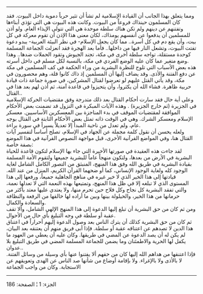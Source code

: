 ------------------------------------------------------------------------

ومما يتعلق بهذا الجانب أن القيادة الإسلامية لم تشأ أن تثير حرباً دموية
داخل البيوت. فقد كان المسلمون حينذاك فروعاً من البيوت. وكانت هذه البيوت
هي التي تؤذي أبناءها وتفتنهم عن دينهم ولم تكن هناك سلطة موحدة هي التي
تتولى الإيذاء العام. ولو أذن للمسلمين أن يدفعوا عن أنفسهم يومذاك، لكان
معنى هذا الإذن أن تقوم معركة في كل بيت، وأن يقع دم في كل أسرة.. مما كان
يجعل الإسلام- في نظر البيئة العربية- يبدو دعوة تفتت البيوت، وتشعل النار
فيها من داخلها.. فأما بعد الهجرة فقد انعزلت الجماعة المسلمة كوحدة
مستقلة، تواجه سلطة أخرى في مكة، تجند الجيوش وتقود الحملات ضدها.. وهذا
وضع متغير عما كان عليه الوضع الفردي في مكة، بالنسبة لكل مسلم في داخل
أسرته.  
هذه بعض الأسباب التي تلوح للنظرة البشرية من وراء الحكمة في كف المسلمين
في مكة عن دفع الفتنة والأذى. وقد يضاف إليها أن المسلمين إذ ذاك كانوا
قلة، وهم محصورون في مكة، وقد يأتي القتل عليهم لو تعرضوا لقتال المشركين،
في صورة جماعة ذات قيادة حربية ظاهرة. فشاء الله أن يكثروا، وأن يتحيزوا في
قاعدة آمنة، ثم أذن لهم بعد هذا في القتال..  
وعلى أية حال فقد سارت أحكام القتال بعد ذلك متدرجة وفق مقتضيات الحركة
الإسلامية في الجزيرة (ثم خارج الجزيرة) . وهذه الآيات المبكرة في النزول
قد تضمنت بعض الأحكام الموافقة لمقتضيات الموقف في بدء المناجزة بين
المعسكرين الأساسيين. معسكر الإسلام ومعسكر الشرك. وهي في الوقت ذاته تمثل
بعض الأحكام الثابتة في القتال بوجه عام، ولم تعدل من ناحية المبدأ إلا
تعديلاً يسيراً في سورة براءة.  
ولعله يحسن أن نقول كلمة مجملة عن الجهاد في الإسلام، تصلح أساساً لتفسير
آيات القتال هنا، وفي المواضع القرآنية الأخرى، قبل مواجهة النصوص القرآنية
في هذا الموضع بصفة خاصة:  
لقد جاءت هذه العقيدة في صورتها الأخيرة التي جاء بها الإسلام لتكون قاعدة
للحياة البشرية في الأرض من بعدها، ولتكون منهجاً عاماً للبشرية جميعها
ولتقوم الأمة المسلمة بقيادة البشرية في طريق الله وفق هذا المنهج، المنبثق
من التصور الكامل الشامل لغاية الوجود كله ولغاية الوجود الإنساني، كما أو
ضحهما القرآن الكريم، المنزل من عند الله. قيادتها إلى هذا الخير الذي لا
خير غيره في مناهج الجاهلية جميعاً، ورفعها إلى هذا المستوى الذي لا تبلغه
إلا في ظل هذا المنهج، وتمتيعها بهذه النعمة التي لا تعدلها نعمة، والتي
تفقد البشرية كل نجاح وكل فلاح حين تحرم منها، ولا يعتدي عليها معتد بأكثر
من حرمانها من هذا الخير، والحيلولة بينها وبين ما أراده لها خالقها من
الرفعة والنظافة والسعادة والكمال.  
ومن ثم كان من حق البشرية أن تبلغ إليها الدعوة إلى هذا المنهج الإلهي
الشامل، وألا تقف عقبة أو سلطة في وجه التبليغ بأي حال من الأحوال.  
ثم كان من حق البشرية كذلك أن يترك الناس بعد وصول الدعوة إليهم أحراراً في
اعتناق هذا الدين لا تصدهم عن اعتناقه عقبة أو سلطة. فإذا أبى فريق منهم أن
يعتنقه بعد البيان، لم يكن له أن يصد الدعوة عن المضي في طريقها. وكان عليه
أن يعطي من العهود ما يكفل لها الحرية والاطمئنان وما يضمن للجماعة المسلمة
المضي في طريق التبليغ بلا عدوان..  
فإذا اعتنقها من هداهم الله إليها كان من حقهم ألا يفتنوا عنها بأي وسيلة
من وسائل الفتنة. لا بالأذى ولا بالإغراء. ولا بإقامة أوضاع من شأنها صد
الناس عن الهدى وتعويقهم عن الاستجابة. وكان من واجب الجماعة

------------------------------------------------------------------------

الجزء: 1 ¦ الصفحة: 186
